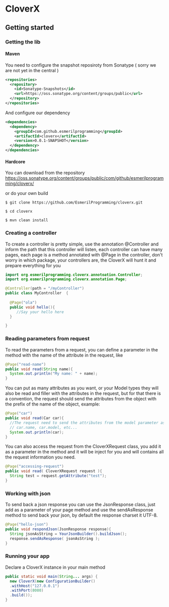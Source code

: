 CloverX
=======


## Getting started

### Getting the lib
#### Maven
  You need to configure the snapshot reposiroty from Sonatype ( sorry we are not yet in the central ) 
```xml
<repositories>
  <repository>
    <id>Sonatype-Snapshots</id>
    <url>https://oss.sonatype.org/content/groups/public</url>
  </repository>
</repositories>
```
 And configure our dependency
```xml
<dependencies>
  <dependency>
    <groupId>com.github.esmerilprogramming</groupId>
    <artifactId>cloverx</artifactId>
    <version>0.0.1-SNAPSHOT</version>
  </dependency>
</dependencies>
```

#### Hardcore
 You can download from the repository https://oss.sonatype.org/content/groups/public/com/github/esmerilprogramming/cloverx/
 
 or do your own build
 
 ```shell
 $ git clone https://github.com/EsmerilProgramming/cloverx.git
 
 $ cd cloverx
 
 $ mvn clean install
 ``` 

### Creating a controller

To create a controller is pretty simple, use the annotation @Controller and inform the path that this controller will listen, each controller can have many pages, each page is a method annotated with @Page in the controller, don't worry in which package, your controllers are, the CloverX will hunt it and prepare everything for you

```java
import org.esmerilprogramming.cloverx.annotoation.Controller;
import org.esmerilprogramming.cloverx.annotation.Page;

@Controller(path = "/myController")
public class MyController  {
  
  @Page("ola")
  public void hello(){
     //Say your hello here
  }

}
```

### Reading parameters from request

To read the parameters from a request, you can define a parameter in the method with the name of the attribute in the request, like

```java
@Page("read-name")
public void read(String name){
  System.out.println("My name: " + name);
}
```

You can put as many attributes as you want, or your Model types they will also be read and filler with the attributes in the request, but for that there is a convention, the request should send the attributes from the object with the prefix of the name of the object, example:

```java
@Page("car")
public void read(Car car){
  //The request need to send the attributes from the model parameter as
  // car.name, car.model, etc...
  System.out.println(car);
}
```

You can also access the request from the CloverXRequest class, you add it as a parameter in the method and it will be inject for you
and will contains all the request information you need.

```java
@Page("accessing-request")
public void read( CloverXRequest request ){
  String test = request.getAttribute("test");
}
```
### Working with json
To send back a json response you can use the JsonResponse class, just add as a parameter of your page method and use the sendAsResponse method to send back your json, by default the response charset it UTF-8.

```java
@Page("hello-json")
public void respondJson(JsonResponse response){
  String jsonAsString = YourJsonBuilder().buildJson();
  response.sendAsResponse( jsonAsString );
}
```
### Running your app

Declare a CloverX instance in your main method

```java
public static void main(String... args) {
  new CloverX(new ConfigurationBuilder()
  .withHost("127.0.0.1")
  .withPort(8080)
  .build());
}
```
